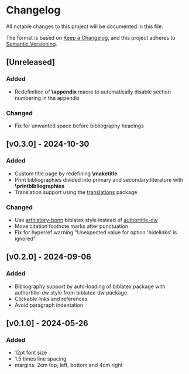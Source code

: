 # Changelog

All notable changes to this project will be documented in this file.

The format is based on [Keep a Changelog](https://keepachangelog.com/en/1.1.0/),
and this project adheres to [Semantic Versioning](https://semver.org/spec/v2.0.0.html).

## [Unreleased]

### Added

- Redefinition of **\appendix** macro to automatically disable section numbering in the appendix

### Changed

- Fix for unwanted space before bibliography headings

## [v0.3.0] - 2024-10-30

### Added

- Custom title page by redefining **\maketitle**
- Print bibliographies divided into primary and secondary literature with **\printbibliographies**
- Translation support using the [translations](https://ctan.org/pkg/translations) package

### Changed

- Use [arthistory-bonn](https://ctan.org/pkg/biblatex-arthistory-bonn) biblatex style instead of [authortitle-dw](https://ctan.org/pkg/biblatex-dw)
- Move citation footnote marks after punctuation
- Fix for hyperref warning "Unexpected value for option 'hidelinks' is ignored"

## [v0.2.0] - 2024-09-06

### Added

- Bibliography support by auto-loading of biblatex package with authortitle-dw style from biblatex-dw package
- Clickable links and references
- Avoid paragraph indentation

## [v0.1.0] - 2024-05-26

### Added

- 12pt font size
- 1.5 times line spacing
- margins: 2cm top, left, bottom and 4cm right
